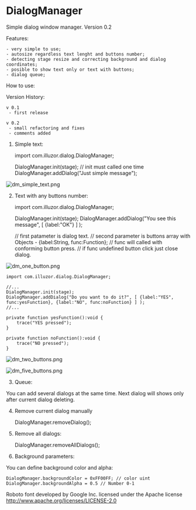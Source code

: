 DialogManager
=============

Simple dialog window manager. Version 0.2


Features:
	
	- very simple to use;
	- autosize regardless text lenght and buttons number;
	- detecting stage resize and correcting background and dialog coordinates;
	- posible to show text only or text with buttons;
	- dialog queue;
	
	
How to use:
	
	
Version History:
	
	v 0.1
	 - first release
	
	v 0.2
	 - small refactoring and fixes
	 - comments added
	
	
1) Simple text:
	
	
	import com.illuzor.dialog.DialogManager;

	DialogManager.init(stage); // init must called one time
	DialogManager.addDialog("Just simple message");
	

![dm_simple_text.png](http://download.illuzor.com/images/github/DialogManager/dm_simple_text.png)


2) Text with any buttons number:

	
	import com.illuzor.dialog.DialogManager;

	DialogManager.init(stage);
	DialogManager.addDialog("You see this message", [ {label:"OK"} ] );

	// first patameter is dialog text.
	// second parameter is buttons array with Objects - {label:String, func:Function};
	// func will called with conforming button press.
	// if func undefined button click just close dialog.
	

![dm_one_button.png](http://download.illuzor.com/images/github/DialogManager/dm_one_button.png)
	

	import com.illuzor.dialog.DialogManager;

	//...
	DialogManager.init(stage);
	DialogManager.addDialog("Do you want to do it?", [ {label:"YES", func:yesFunction}, {label:"NO", func:noFunction} ] );
	//...

	private function yesFunction():void {
		trace("YES pressed");
	}

	private function noFunction():void {
		trace("NO pressed");
	}


![dm_two_buttons.png](http://download.illuzor.com/images/github/DialogManager/dm_two_buttons.png)
	
![dm_five_buttons.png](http://download.illuzor.com/images/github/DialogManager/dm_five_buttons.png)
	
	
3) Queue:

You can add several dialogs at the same time. Next dialog will shows only after current dialog deleting.
	

4) Remove current dialog manually


	DialogManager.removeDialog();


5) Remove all dialogs:


	DialogManager.removeAllDialogs();


6) Background parameters:

You can define background color and alpha:
	

	DialogManager.backgroundColor = 0xFF00FF; // color uint
	DialogManager.backgroundAlpha = 0.5 // Number 0-1


Roboto font developed by Google Inc. licensed under the Apache license http://www.apache.org/licenses/LICENSE-2.0
